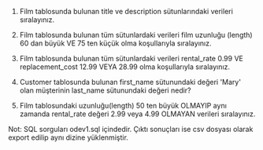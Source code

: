 1. Film tablosunda bulunan title ve description sütunlarındaki verileri sıralayınız.

2. Film tablosunda bulunan tüm sütunlardaki verileri film uzunluğu (length) 60 dan büyük VE 75 ten küçük olma koşullarıyla sıralayınız.

3. Film tablosunda bulunan tüm sütunlardaki verileri rental_rate 0.99 VE replacement_cost 12.99 VEYA 28.99 olma koşullarıyla sıralayınız.

4. Customer tablosunda bulunan first_name sütunundaki değeri 'Mary' olan müşterinin last_name sütunundaki değeri nedir?

5. Film tablosundaki uzunluğu(length) 50 ten büyük OLMAYIP aynı zamanda rental_rate değeri 2.99 veya 4.99 OLMAYAN verileri sıralayınız.

Not: SQL sorguları odev1.sql içindedir. Çıktı sonuçları ise csv dosyası olarak export edilip aynı dizine yüklenmiştir.
